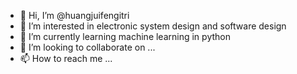 - 👋 Hi, I’m @huangjuifengitri
- 👀 I’m interested in electronic system design and software design
- 🌱 I’m currently learning machine learning in python
- 💞️ I’m looking to collaborate on ...
- 📫 How to reach me ...

<!---
huangjuifengitri/huangjuifengitri is a ✨ special ✨ repository because its `README.md` (this file) appears on your GitHub profile.
You can click the Preview link to take a look at your changes.
--->
